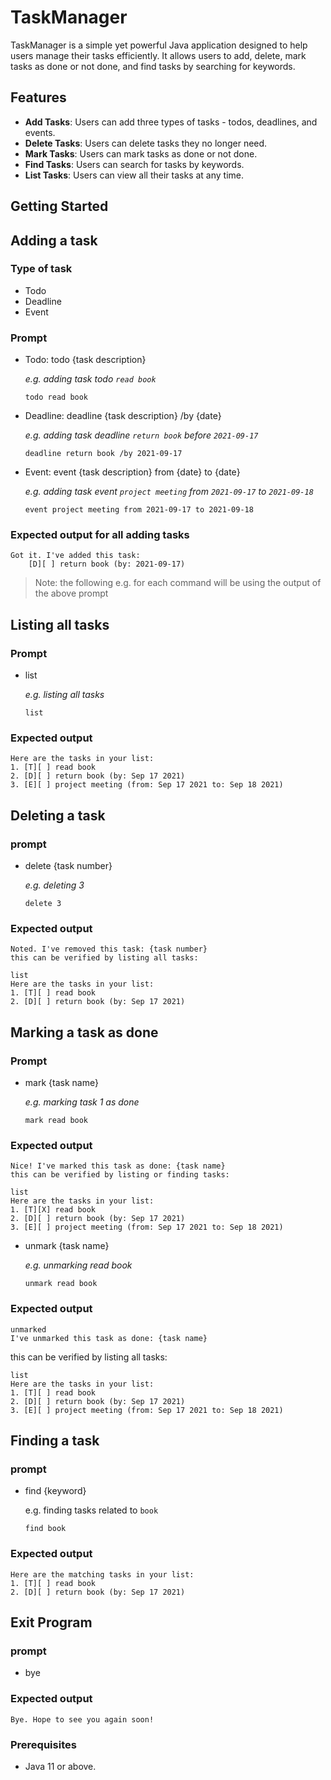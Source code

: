 # TaskManager

TaskManager is a simple yet powerful Java application designed to help users manage their tasks efficiently. It allows users to add, delete, mark tasks as done or not done, and find tasks by searching for keywords.

## Features

- **Add Tasks**: Users can add three types of tasks - todos, deadlines, and events.
- **Delete Tasks**: Users can delete tasks they no longer need.
- **Mark Tasks**: Users can mark tasks as done or not done.
- **Find Tasks**: Users can search for tasks by keywords.
- **List Tasks**: Users can view all their tasks at any time.

## Getting Started
## Adding a task
### Type of task
- Todo
- Deadline
- Event

### Prompt
- Todo: todo {task description}

  _e.g. adding task todo `read book`_
    ```
    todo read book
    ```

- Deadline: deadline {task description} /by {date}

  _e.g. adding task deadline `return book` before `2021-09-17`_
    ```
    deadline return book /by 2021-09-17
    ```

- Event: event {task description} from {date} to {date}

  _e.g. adding task event `project meeting` from `2021-09-17` to `2021-09-18`_
    ```
    event project meeting from 2021-09-17 to 2021-09-18
    ```
### Expected output for all adding tasks
    Got it. I've added this task:
        [D][ ] return book (by: 2021-09-17)
> Note: the following e.g. for each command will be using the output of the above prompt

## Listing all tasks
### Prompt
- list

  _e.g. listing all tasks_
    ```
    list
    ```
### Expected output

    Here are the tasks in your list:
    1. [T][ ] read book
    2. [D][ ] return book (by: Sep 17 2021)
    3. [E][ ] project meeting (from: Sep 17 2021 to: Sep 18 2021)


## Deleting a task
### prompt
- delete {task number}

  _e.g. deleting 3_
    ```
    delete 3
    ```
### Expected output

    Noted. I've removed this task: {task number}
    this can be verified by listing all tasks:

    list
    Here are the tasks in your list:
    1. [T][ ] read book
    2. [D][ ] return book (by: Sep 17 2021)


## Marking a task as done
### Prompt
- mark {task name}

  _e.g. marking task 1 as done_
    ```
    mark read book
    ```
### Expected output

    Nice! I've marked this task as done: {task name}
    this can be verified by listing or finding tasks:
  ```
  list
  Here are the tasks in your list:
  1. [T][X] read book
  2. [D][ ] return book (by: Sep 17 2021)
  3. [E][ ] project meeting (from: Sep 17 2021 to: Sep 18 2021)
  ```

- unmark {task name}

  _e.g. unmarking read book_
  ```
  unmark read book
  ```
### Expected output
  ```
  unmarked 
  I've unmarked this task as done: {task name}
  ```
this can be verified by listing all tasks:
  ```
  list
  Here are the tasks in your list:
  1. [T][ ] read book
  2. [D][ ] return book (by: Sep 17 2021)
  3. [E][ ] project meeting (from: Sep 17 2021 to: Sep 18 2021)
  ```

## Finding a task
### prompt
- find {keyword}

  e.g. finding tasks related to `book`
    ```
    find book
    ```
### Expected output
    Here are the matching tasks in your list:
    1. [T][ ] read book
    2. [D][ ] return book (by: Sep 17 2021)

## Exit Program
### prompt
- bye

### Expected output
  ```
  Bye. Hope to see you again soon!
  ```
### Prerequisites

- Java 11 or above.